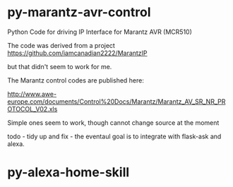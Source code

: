 # py-marantz-avr-control
Python Code for driving IP Interface for Marantz AVR (MCR510)

The code was derived from a project https://github.com/iamcanadian2222/MarantzIP

but that didn't seem to work for me. 

The Marantz control codes are published here:

http://www.awe-europe.com/documents/Control%20Docs/Marantz/Marantz_AV_SR_NR_PROTOCOL_V02.xls

Simple ones seem to work, though cannot change source at the moment

todo - tidy up and fix - the eventaul goal is to integrate with flask-ask and alexa.

 
# py-alexa-home-skill

